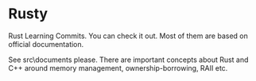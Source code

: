 # Rusty
Rust Learning Commits. You can check it out. Most of them are based on official documentation.

See src\documents please. There are important concepts about Rust and C++ around memory management, ownership-borrowing, RAII etc.
